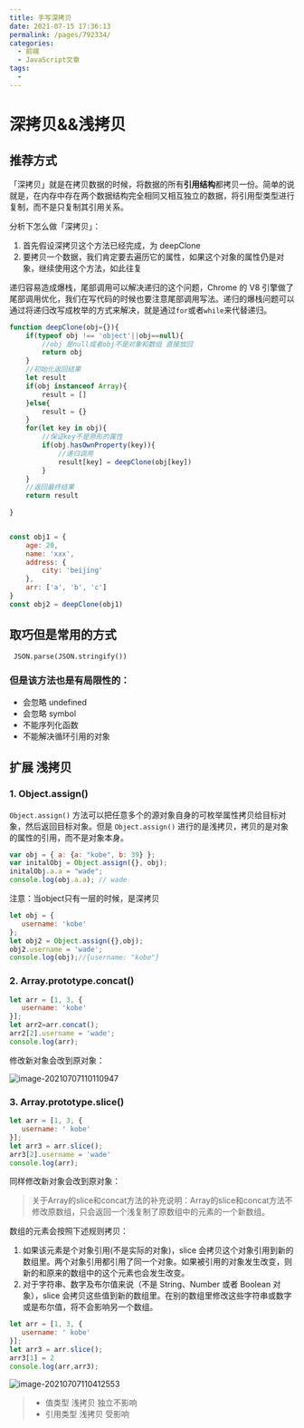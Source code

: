 ```yaml
---
title: 手写深拷贝
date: 2021-07-15 17:36:13
permalink: /pages/792334/
categories:
  - 前端
  - JavaScript文章
tags:
  - 
---
```

# 深拷贝&&浅拷贝

## 推荐方式

「深拷贝」就是在拷贝数据的时候，将数据的所有**引用结构**都拷贝一份。简单的说就是，在内存中存在两个数据结构完全相同又相互独立的数据，将引用型类型进行复制，而不是只复制其引用关系。

分析下怎么做「深拷贝」：

1. 首先假设深拷贝这个方法已经完成，为 deepClone
2. 要拷贝一个数据，我们肯定要去遍历它的属性，如果这个对象的属性仍是对象，继续使用这个方法，如此往复

递归容易造成爆栈，尾部调用可以解决递归的这个问题，Chrome 的 V8 引擎做了尾部调用优化，我们在写代码的时候也要注意尾部调用写法。递归的爆栈问题可以通过将递归改写成枚举的方式来解决，就是通过`for`或者`while`来代替递归。

```js
function deepClone(obj={}){
    if(typeof obj !== 'object'||obj==null){
        //obj 是null或者obj不是对象和数组 直接放回
        return obj
    }
    //初始化返回结果
    let result 
    if(obj instanceof Array){
        result = []
    }else{
        result = {}
    }
    for(let key in obj){
        //保证key不是原形的属性
        if(obj.hasOwnProperty(key)){
            //递归调用
            result[key] = deepClone(obj[key])
        }
    }
    //返回最终结果
    return result
    
}


const obj1 = {
    age: 20,
    name: 'xxx',
    address: {
        city: 'beijing'
    },
    arr: ['a', 'b', 'c']
}
const obj2 = deepClone(obj1)
```

## 取巧但是常用的方式

` JSON.parse(JSON.stringify())`

### 但是该⽅法也是有局限性的：

- 会忽略 undefined
- 会忽略 symbol
- 不能序列化函数
- 不能解决循环引⽤的对象

## 扩展 浅拷贝

### 1. Object.assign()

`Object.assign()` 方法可以把任意多个的源对象自身的可枚举属性拷贝给目标对象，然后返回目标对象。但是 `Object.assign()` 进行的是浅拷贝，拷贝的是对象的属性的引用，而不是对象本身。

```js
var obj = { a: {a: "kobe", b: 39} };
var initalObj = Object.assign({}, obj);
initalObj.a.a = "wade";
console.log(obj.a.a); // wade
```

注意：当object只有一层的时候，是深拷贝

```js
let obj = {
   username: 'kobe'
};
let obj2 = Object.assign({},obj);
obj2.username = 'wade';
console.log(obj);//{username: "kobe"}
```

### 2. Array.prototype.concat()

```js
let arr = [1, 3, {
   username: 'kobe'
}];
let arr2=arr.concat();    
arr2[2].username = 'wade';
console.log(arr);
```

修改新对象会改到原对象：

![image-20210707110110947](https://gitee.com/sheep101/typora-img-save/raw/master/img/20210707110111.png)

### 3. Array.prototype.slice()

```js
let arr = [1, 3, {
   username: ' kobe'
}];
let arr3 = arr.slice();
arr3[2].username = 'wade'
console.log(arr);
```

同样修改新对象会改到原对象：

> 关于Array的slice和concat方法的补充说明：Array的slice和concat方法不修改原数组，只会返回一个浅复制了原数组中的元素的一个新数组。

数组的元素会按照下述规则拷贝：

1. 如果该元素是个对象引用(不是实际的对象)，slice 会拷贝这个对象引用到新的数组里。两个对象引用都引用了同一个对象。如果被引用的对象发生改变，则新的和原来的数组中的这个元素也会发生改变。
2. 对于字符串、数字及布尔值来说（不是 String、Number 或者 Boolean 对象），slice 会拷贝这些值到新的数组里。在别的数组里修改这些字符串或数字或是布尔值，将不会影响另一个数组。

```js
let arr = [1, 3, {
   username: ' kobe'
}];
let arr3 = arr.slice();
arr3[1] = 2
console.log(arr,arr3);
```

![image-20210707110412553](https://gitee.com/sheep101/typora-img-save/raw/master/img/20210707110412.png)

> - 值类型    浅拷贝 独立不影响
> - 引用类型 浅拷贝 受影响